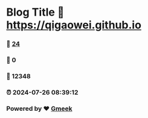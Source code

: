 # Blog Title :link: https://qigaowei.github.io 
### :page_facing_up: [24](https://qigaowei.github.io/tag.html) 
### :speech_balloon: 0 
### :hibiscus: 12348 
### :alarm_clock: 2024-07-26 08:39:12 
### Powered by :heart: [Gmeek](https://github.com/Meekdai/Gmeek)

